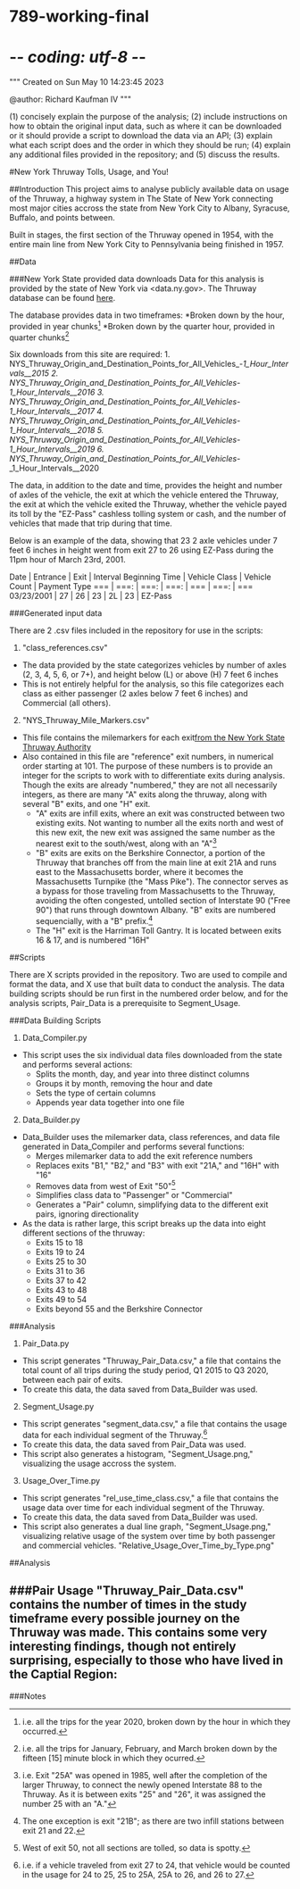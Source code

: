 # 789-working-final# -*- coding: utf-8 -*-"""Created on Sun May  10 14:23:45 2023@author: Richard Kaufman IV"""   (1)  concisely explain the purpose of the analysis;   (2) include instructions on how to obtain the original input data, such as where it can be downloaded or it should provide a script to download the data via an API;   (3) explain what each script does and the order in which they should be run;   (4) explain any additional files provided in the repository; and   (5) discuss the results. #New York Thruway Tolls, Usage, and You!##IntroductionThis project aims to analyse publicly available data on usage of the Thruway, a highway system in The State of New York connecting most major cities accross the state from New York City to Albany, Syracuse, Buffalo, and points between.Built in stages, the first section of the Thruway opened in 1954, with the entire main line from New York City to Pennsylvania being finished in 1957. ##Data###New York State provided data downloadsData for this analysis is provided by the state of New York via <data.ny.gov>. The Thruway database can be found [here](https://data.ny.gov/browse/select_dataset?Dataset-Information_Agency=Thruway+Authority "NYS Thruway Data").The database provides data in two timeframes:     *Broken down by the hour, provided in year chunks[^1]    *Broken down by the quarter hour, provided in quarter chunks[^2]    Six downloads from this site are required:    1. NYS_Thruway_Origin_and_Destination_Points_for_All_Vehicles_-_1_Hour_Intervals__2015    2. NYS_Thruway_Origin_and_Destination_Points_for_All_Vehicles_-_1_Hour_Intervals__2016    3. NYS_Thruway_Origin_and_Destination_Points_for_All_Vehicles_-_1_Hour_Intervals__2017    4. NYS_Thruway_Origin_and_Destination_Points_for_All_Vehicles_-_1_Hour_Intervals__2018    5. NYS_Thruway_Origin_and_Destination_Points_for_All_Vehicles_-_1_Hour_Intervals__2019    6. NYS_Thruway_Origin_and_Destination_Points_for_All_Vehicles_-_1_Hour_Intervals__2020The data, in addition to the date and time, provides the height and number of axles of the vehicle, the exit at which the vehicle entered the Thruway, the exit at which the vehicle exited the Thruway, whether the vehicle payed its toll by the "EZ-Pass" cashless tolling system or cash, and the number of vehicles that made that trip during that time.Below is an example of the data, showing that 23 2 axle vehicles under 7 feet 6 inches in height went from exit 27 to 26 using EZ-Pass during the 11pm hour of March 23rd, 2001.Date | Entrance | Exit | Interval Beginning Time | Vehicle Class | Vehicle Count | Payment Type=== | ===: | ===: | ===: | === | ===: | === 03/23/2001 | 27 | 26 | 23 | 2L | 23 | EZ-Pass###Generated input dataThere are 2 .csv files included in the repository for use in the scripts:1. "class_references.csv"  - The data provided by the state categorizes vehicles by number of axles (2, 3, 4, 5, 6, or 7+), and height below (L) or above (H) 7 feet 6 inches  - This is not entirely helpful for the analysis, so this file categorizes each class as either passenger (2 axles below 7 feet 6 inches) and Commercial (all others).2. "NYS_Thruway_Mile_Markers.csv"  - This file contains the milemarkers for each exit[from the New York State Thruway Authority](https://www.thruway.ny.gov/travelers/interchanges/index.html "Thruway Milemarkers")  - Also contained in this file are "reference" exit numbers, in numerical order starting at 101. The purpose of these numbers is to provide an integer for the scripts to work with to differentiate exits during analysis. Though the exits are already "numbered," they are not all necessarily integers, as there are many "A" exits along the thruway, along with several "B" exits, and one "H" exit.    - "A" exits are infill exits, where an exit was constructed between two existing exits. Not wanting to number all the exits north and west of this new exit, the new exit was assigned the same number as the nearest exit to the south/west, along with an "A"[^4]    - "B" exits are exits on the Berkshire Connector, a portion of the Thruway that branches off from the main line at exit 21A and runs east to the Massachusetts border, where it becomes the Massachusetts Turnpike (the "Mass Pike"). The connector serves as a bypass for those traveling from Massachusetts to the Thruway, avoiding the often congested, untolled section of Interstate 90 ("Free 90") that runs through downtown Albany. "B" exits are numbered sequencially, with a "B" prefix.[^5]    - The "H" exit is the Harriman Toll Gantry. It is located between exits 16 & 17, and is numbered "16H"    ##ScriptsThere are X scripts provided in the repository. Two are used to compile and format the data, and X use that built data to conduct the analysis. The data building scripts should be run first in the numbered order below, and for the analysis scripts, Pair_Data is a prerequisite to Segment_Usage.###Data Building Scripts1. Data_Compiler.py  - This script uses the six individual data files downloaded from the state and performs several actions:    - Splits the month, day, and year into three distinct columns    - Groups it by month, removing the hour and date    - Sets the type of certain columns    - Appends year data together into one file2. Data_Builder.py  - Data_Builder uses the milemarker data, class references, and data file generated in Data_Compiler and performs several functions:    - Merges milemarker data to add the exit reference numbers    - Replaces exits "B1," "B2," and "B3" with exit "21A," and "16H" with "16"    - Removes data from west of Exit "50"[^6]    - Simplifies class data to "Passenger" or "Commercial"    - Generates a "Pair" column, simplifying data to the different exit pairs, ignoring directionality  - As the data is rather large, this script breaks up the data into eight different sections of the thruway:    - Exits 15 to 18    - Exits 19 to 24    - Exits 25 to 30    - Exits 31 to 36    - Exits 37 to 42    - Exits 43 to 48    - Exits 49 to 54    - Exits beyond 55 and the Berkshire Connector    ###Analysis1. Pair_Data.py  - This script generates "Thruway_Pair_Data.csv," a file that contains the total count of all trips during the study period, Q1 2015 to Q3 2020, between each pair of exits.  - To create this data, the data saved from Data_Builder was used.2. Segment_Usage.py  - This script generates "segment_data.csv," a file that contains the usage data for each individual segment of the Thruway.[^7]  - To create this data, the data saved from Pair_Data was used.  - This script also generates a histogram, "Segment_Usage.png," visualizing the usage accross the system.3. Usage_Over_Time.py  - This script generates "rel_use_time_class.csv," a file that contains the usage data over time for each individual segment of the Thruway.  - To create this data, the data saved from Data_Builder was used.  - This script also generates a dual line graph, "Segment_Usage.png," visualizing relative usage of the system over time by both passenger and commercial vehicles."Relative_Usage_Over_Time_by_Type.png"##Analysis###Pair Usage"Thruway_Pair_Data.csv" contains the number of times in the study timeframe every possible journey on the Thruway was made. This contains some very interesting findings, though not entirely surprising, especially to those who have lived in the Captial Region:- ###Notes[^1]: i.e. all the trips for the year 2020, broken down by the hour in which they occurred.[^2]: i.e. all the trips for January, February, and March broken down by the fifteen [15] minute block in which they ocurred.[^3]: These milemarkers are relative to where numbering begins, at the northern terminus of the Major Deegan Expressway in the Bronx, not where tolling begins near Exit 15 at the end of its concurrence with Interstate 287 and begining of concurrence with New York State Rt. 17.[^4]: i.e. Exit "25A" was opened in 1985, well after the completion of the larger Thruway, to connect the newly opened Interstate 88 to the Thruway. As it is between exits "25" and "26", it was assigned the number 25 with an "A."[^5]: The one exception is exit "21B"; as there are two infill stations between exit 21 and 22.[^6]: West of exit 50, not all sections are tolled, so data is spotty.[^7]: i.e. if a vehicle traveled from exit 27 to 24, that vehicle would be counted in the usage for 24 to 25, 25 to 25A, 25A to 26, and 26 to 27.